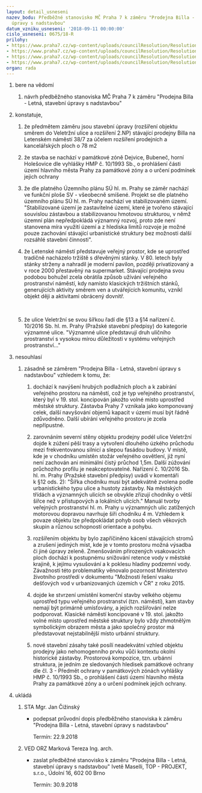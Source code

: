 ```yaml
---
layout: detail_usneseni
nazev_bodu: Předběžné stanovisko MČ Praha 7 k záměru "Prodejna Billa - Letná, stavební
  úpravy s nadstavbou"
datum_vzniku_usneseni: '2018-09-11 00:00:00'
cislo_usneseni: 0675/18-R
prilohy:
- https://www.praha7.cz/wp-content/uploads/councilResolution/Resolutions/30220/export/c1_duvodova_zprava_BILLA~391322.docx
- https://www.praha7.cz/wp-content/uploads/councilResolution/Resolutions/30220/export/c2_pruvodni_dopis_Billa~391321.doc
- https://www.praha7.cz/wp-content/uploads/councilResolution/Resolutions/30220/export/c3_zadost_ANON_Billa~391320.pdf
- https://www.praha7.cz/wp-content/uploads/councilResolution/Resolutions/30220/export/export~391619.pdf
organ: rada
---
```

<ol id="urzList" class="urzList_view"><li class="urzClass1" id=""><span name="1">bere na vědomí</span><ol class="urzOlClass decimal "><li class="urzClass2" id="" style="text-align: left;"><span><p>návrh předběžného stanoviska MČ Praha 7 k záměru "Prodejna Billa - Letná, stavební úpravy s nadstavbou"</p></span></li></ol></li><li class="urzClass1" id=""><span name="50">konstatuje,</span><ol class="urzOlClass decimal "><li class="urzClass2" id="" style="text-align: left;"><span><p>že předmětem záměru jsou stavební úpravy (rozšíření objektu směrem do Veletržní ulice a rozšíření 2.NP) stávající prodejny Billa na Letenském náměstí 38/7 za účelem rozšíření prodejních a kancelářských ploch o 78 m2</p></span></li><li class="urzClass2" id="" style="text-align: left;"><span><p>že stavba se nachází v památkové zóně Dejvice, Bubeneč, horní Holešovice dle vyhlášky HMP č. 10/1993 Sb., o prohlášení části území hlavního města Prahy za památkové zóny a o určení podmínek jejich ochrany</p></span></li><li class="urzClass2" id="" style="text-align: left;"><span><p>že dle platného Územního plánu SÚ hl. m. Prahy se záměr nachází ve funkční ploše SV - všeobecně smíšené. Projekt se dle platného územního plánu SÚ hl. m. Prahy nachází ve stabilizovaném území. "Stabilizované území je zastavitelné území, které je tvořeno stávající souvislou zástavbou a stabilizovanou hmotovou strukturou, v němž územní plán nepředpokládá významný rozvoj, proto zde není stanovena míra využití území a z hlediska limitů rozvoje je možné pouze zachování stávající urbanistické struktury bez možnosti další rozsáhlé stavební činnosti".</p></span></li><li class="urzClass2" id="" style="text-align: left;"><span><p>že Letenské náměstí představuje veřejný prostor, kde se uprostřed tradičně nacházelo tržiště s dřevěnými stánky. V 80. letech byly stánky strženy a nahradil je moderní pavilon, později privatizovaný a v roce 2000 přestavěný na supermarket. Stávající prodejna svou podobou bohužel zcela obrátila způsob užívání veřejného prostranství náměstí, kdy namísto klasických tržištních stánků, generujících aktivity směrem ven a utvářejících komunitu, vznikl objekt ději a aktivitami obrácený dovnitř.</p><p><br></p></span></li><li class="urzClass2" id="" style="text-align: left;"><span><p>že ulice Veletržní se svou šířkou řadí dle&nbsp;§13 a §14&nbsp;nařízení č. 10/2016 Sb. hl. m. Prahy (Pražské stavební předpisy) do kategorie významné ulice. "Významné ulice představují druh uličního prostranství s vysokou mírou důležitosti v systému veřejných prostranství..."&nbsp;</p></span></li></ol></li><li class="urzClass1" id=""><span name="11">nesouhlasí</span><ol class="urzOlClass decimal "><li class="urzClass2" id="" style="text-align: left;"><span><p>zásadně se záměrem&nbsp;"Prodejna Billa - Letná, stavební úpravy s nadstavbou" vzhledem k tomu, že:</p></span><ol class="urzUlClass" id=""><li class="urzClass3" id="" style="text-align: left;"><span><p>dochází k&nbsp;navýšení hrubých podlažních ploch a k zabírání veřejného prostoru na náměstí, což je typ veřejného prostranství, který byl v 19. stol. koncipován jakožto volné místo uprostřed městské struktury.&nbsp;Zástavba Prahy 7 vznikala jako komponovaný celek, další navyšování objemů kapacit v území&nbsp;musí být řádně zdůvodněno.&nbsp;Další ubírání veřejného prostoru je zcela nepřípustné.</p></span></li><li class="urzClass3" id="" style="text-align: left;"><span><p>zarovnáním severní stěny objektu prodejny podél ulice Veletržní dojde k zúžení pěší trasy a vytvoření dlouhého úzkého průchodu mezi frekventovanou silnicí a slepou fasádou budovy. V místě, kde je v chodníku umístěn stožár veřejného osvětlení, již nyní není zachován ani minimální čistý průchod 1,5m. Další zúžování průchozího profilu je neakceptovatelné. Nařízení č. 10/2016 Sb. hl. m. Prahy (Pražské stavební předpisy) uvádí v komentáři k&nbsp;§12&nbsp;ods. 2): "Šířka chodníku musí být adekvátně zvolena podle urbanistického typu ulice a hustoty zástavby. Na městských třídách a významných ulicích se obvykle zřizují chodníky o větší šířce než v přístupových a lokálních ulicích." Manuál tvorby veřejných prostranství hl. m. Prahy u významných ulic zatížených motorovou dopravou navrhuje šíři chodníku 4 m.&nbsp;Vzhledem k povaze objektu lze předpokládat pohyb osob všech věkových skupin a různou schopností orientace a pohybu.<br></p></span></li><li class="urzClass3" id="" style="text-align: left;"><span><p>rozšířením objektu by bylo zapříčiněno kácení stávajících stromů a zrušení jediných míst, kde je v tomto prostoru možná výsadba či jiné úpravy zeleně. Zmenšováním přirozených vsakovacích ploch dochází k postupnému snižování retence vody v městské krajině, k jejímu vysušování a k poklesu hladiny podzemní vody. Závažnosti této problematiky věnovalo pozornost Ministerstvo životního prostředí v dokumentu "Možnosti řešení vsaku dešťových vod v urbanizovaných územích v ČR" z roku 2015.</p></span></li><li class="urzClass3" id="" style="text-align: left;"><span><p>dojde ke stvrzení umístění komerční stavby velkého objemu uprostřed typu veřejného prostranství (tzn. náměstí), kam stavby nemají být primárně umísťovány, a jejich rozšiřování nelze podporovat. Klasické náměstí koncipované v 19. stol. jakožto volné místo uprostřed městské struktury bylo vždy zhmotnělým symbolickým obrazem města a jako společný prostor má představovat nejstabilnější místo urbánní struktury.</p></span></li><li class="urzClass3" id="" style="text-align: left;"><span><p>nové stavební zásahy také posílí neadekvátní vzhled objektu prodejny jako nehomogenního prvku vůči kontextu okolní historické zástavby. Prostorová kompozice, tzn. urbánní struktura, je jedním ze sledovaných hledisek památkové ochrany dle čl. 3 - Předmět ochrany v památkových zónách vyhlášky HMP č. 10/1993 Sb., o prohlášení části území hlavního města Prahy za památkové zóny a o určení podmínek jejich ochrany.</p></span></li></ol></li></ol></li><li class="urzClass1" id="urzUkoly"><span name="1">ukládá</span><ol class="urzOlClass"><li class="urzClass2"><span><p>STA Mgr. Jan Čižinský</p></span><ul class="urzUlClass"><li class="urzClass3"><span><p>podepsat průvodní dopis předběžného stanoviska k záměru "Prodejna Billa - Letná, stavební úpravy s nadstavbou"</p></span><span class="urzUkolTermin">  Termín:&nbsp;22.9.2018</span></li></ul></li><li class="urzClass2"><span><p>VED ORZ Marková Tereza Ing. arch.</p></span><ul class="urzUlClass"><li class="urzClass3"><span><p>zaslat předběžné stanovisko k záměru "Prodejna Billa - Letná, stavební úpravy s nadstavbou" Ivetě Maselli, TOP - PROJEKT, s.r.o., Údolní 16, 602 00 Brno</p></span><span class="urzUkolTermin">  Termín:&nbsp;30.9.2018</span></li></ul></li></ol></li></ol>